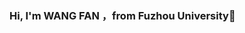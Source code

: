 ### Hi, I'm  WANG FAN ，from Fuzhou University👋
<br/>

<!--
**233333-doge/233333-doge** is a ✨ _special_ ✨ repository because its `README.md` (this file) appears on your GitHub profile.

Here are some ideas to get you started:

- 🔭 I’m currently working on ...
- 🌱 I’m currently learning ...
- 👯 I’m looking to collaborate on ...
- 🤔 I’m looking for help with ...
- 💬 Ask me about ...
- 📫 How to reach me: ...
- 😄 Pronouns: ...
- ⚡ Fun fact: ...
-->
<!-- 
[![Ashutosh's github activity graph](https://github-readme-activity-graph.cyclic.app/graph?username=233333-doge&theme=dracula)](https://github.com/ashutosh00710/github-readme-activity-graph)
 -->
  
  
<!-- [![Anurag's GitHub stats](https://github-readme-stats.vercel.app/api?username=233333-doge&theme=dark)](https://github.com/233333-doge/github-readme-stats) -->
<!-- [![Top Langs](https://github-readme-stats.vercel.app/api/top-langs/?username=233333-doge&hide_progress=true)](https://github.com/233333-doge/github-readme-stats) -->

